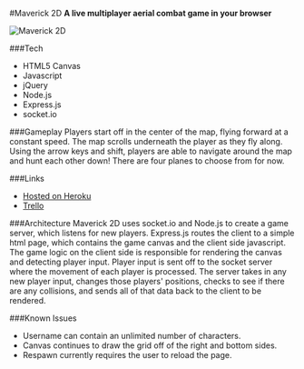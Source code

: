 #Maverick 2D
**A live multiplayer aerial combat game in your browser**

![Maverick 2D](http://i.imgur.com/e5hO3QZ.png)

###Tech
- HTML5 Canvas
- Javascript
- jQuery
- Node.js
- Express.js
- socket.io

###Gameplay
Players start off in the center of the map, flying forward at a constant speed.  The map scrolls underneath the player as they fly along.  Using the arrow keys and shift, players are able to navigate around the map and hunt each other down!  There are four planes to choose from for now.


###Links
- [Hosted on Heroku](http://maverick-2d.herokuapp.com/)
- [Trello](https://trello.com/b/uxBp97AD/maverick-2d)


###Architecture
Maverick 2D uses socket.io and Node.js to create a game server, which listens for new players. Express.js routes the client to a simple html page, which contains the game canvas and the client side javascript.  The game logic on the client side is responsible for rendering the canvas and detecting player input.  Player input is sent off to the socket server where the movement of each player is processed.  The server takes in any new player input, changes those players' positions, checks to see if there are any collisions, and sends all of that data back to the client to be rendered.

###Known Issues
- Username can contain an unlimited number of characters.
- Canvas continues to draw the grid off of the right and bottom sides.
- Respawn currently requires the user to reload the page.

